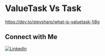 # ValueTask Vs Task

https://dev.to/stevsharp/what-is-valuetask-1j8g

## Connect with Me

[![LinkedIn](https://img.shields.io/badge/LinkedIn-Profile-blue)](https://www.linkedin.com/in/spyros-ponaris-913a6937/)
